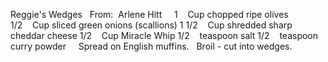 Reggie's Wedges
 
From:  Arlene Hitt
 
 
1    Cup chopped ripe olives
1/2    Cup sliced green onions (scallions)
1 1/2    Cup shredded sharp cheddar cheese
1/2    Cup Miracle Whip
1/2    teaspoon salt
1/2    teaspoon curry powder
 
 
Spread on English muffins.  
Broil - cut into wedges.
